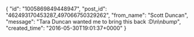  {
   "id": "1005869849448947",
   "post_id": "462493170453287_497066750329262",
   "from_name": "Scott Duncan",
   "message": "Tara Duncan wanted me to bring this back :D\n\n*bump*",
   "created_time": "2016-05-30T19:01:37+0000"
 }
